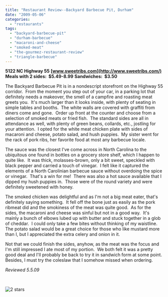```yaml
---
title: "Restaurant Review--Backyard Barbecue Pit, Durham"
date: "2009-05-06"
categories:
  - "restaurants"
tags:
  - "backyard-barbecue-pit"
  - "durham-barbecue"
  - "macaroni-and-cheese"
  - "smoked-meat"
  - "the-gourmez-restaurant-review"
  - "triangle-barbecue"
---
```


**5122 NC Highway 55** **[www.sweetribs.com](http://www.sweetribs.com/)** **Meals with 2 sides:  $5.49-8.99** **Sandwiches:  $3.50**

The Backyard Barbecue Pit is in a nondescript storefront on the Highway 55 corridor.  From the moment you step out of your car, in a parking lot that definitely needs a makeover, the smell of a campfire and roasting meat greets you.  It's much larger than it looks inside, with plenty of seating in simple tables and booths.  The white walls are covered with graffiti from diners come and gone.  Order up front at the counter and choose from a selection of smoked meats or fried fish.  The standard sides are all in attendance as well, with plenty of green beans, collards, etc., jostling for your attention.  I opted for the white meat chicken plate with sides of macaroni and cheese, potato salad, and hush puppies.  My sister went for the rack of pork ribs, her favorite food at most any barbecue locale.

The sauce was the closest I've come across in North Carolina to the ubiquitous one found in bottles on a grocery store shelf, which I happen to quite like.  It was thick, molasses-brown, only a bit sweet, speckled with black pepper and carried a touch of vinegar.  I felt like it captured the elements of a North Carolinian barbecue sauce without overdoing the spice or vinegar.  That's a win for me!  There was also a hot sauce available that I dipped my hush puppies in.  Those were of the round variety and were definitely sweetened with honey.

The smoked chicken was delightful and as I'm not a big meat eater, that's definitely saying something.  It fell off the bone just as easily as the pork ribmeat did and the smokiness of the meat was quite good.  As for the sides, the macaroni and cheese was sinful but not in a good way.  It's mainly a bunch of elbows lubed up with butter and stuck together in a glob of cheddar.  I could only take a few bites without thinking of my waistline.  The potato salad would be a great choice for those who like mustard more than I, but I appreciated the extra celery and onion in it.

Not that we could finish the sides, anyhow, as the meat was the focus and I'm still impressed I ate most of my portion.  We both felt it was a pretty good deal and I'll probably be back to try it in sandwich form at some point.  Besides, I must try the coleslaw that I somehow missed when ordering.

_Reviewed 5.5.09_

 

![2 stars](http://s3.amazonaws.com/thegourmez-wpmedia/2009/02/rating_chicken11.gif "rating_chicken11")
